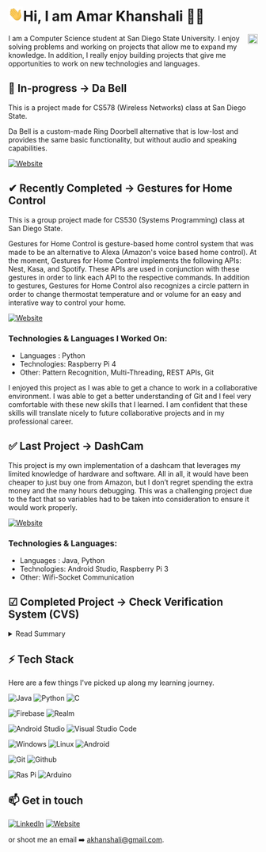 
# <img src="https://raw.githubusercontent.com/ABSphreak/ABSphreak/master/gifs/Hi.gif" width="30px">Hi, I am Amar Khanshali 🐱‍💻

<img src="https://tenor.com/view/rubber-bones-rb-running-man-dance-3d-gif-17657674.gif" align="right" width="20" height="20" /> I am a Computer Science student at San Diego State University. I enjoy solving problems and working on projects that allow me to expand my knowledge. In addition, I really enjoy building projects that give me opportunities to work on new technologies and languages. 

## 🚧 In-progress &#8594; Da Bell

This is a project made for CS578 (Wireless Networks) class at San Diego State.

Da Bell is a custom-made Ring Doorbell alternative that is low-lost and provides the same basic functionality, but without audio and speaking capabilities.

[![Website](https://img.shields.io/badge/Da%20Bell-See%20Code%20%26%20Overview-yellowgreen)](https://github.com/Amark18/Da-Bell)

## ✔ Recently Completed &#8594; Gestures for Home Control

This is a group project made for CS530 (Systems Programming) class at San Diego State.

Gestures for Home Control is gesture-based home control system that was made to be an alternative to Alexa (Amazon's voice based home control). At the moment, Gestures for Home Control implements the following APIs: Nest, Kasa, and Spotify. These APIs are used in conjunction with these gestures in order to link each API to the respective commands. In addition to gestures, Gestures for Home Control also recognizes a circle pattern in order to change thermostat temperature and or volume for an easy and interative way to control your home.
  
[![Website](https://img.shields.io/badge/Gestures%20for%20Home%20Control-See%20Code%20and%20Overview-yellow)](https://github.com/Zracano/Gesture-Recognition)

### Technologies & Languages I Worked On: 
- Languages   : Python
- Technologies: Raspberry Pi 4
- Other: Pattern Recognition, Multi-Threading, REST APIs, Git

I enjoyed this project as I was able to get a chance to work in a collaborative environment. I was able to get a better understanding of Git and I feel very comfortable with these new skills that I learned. I am confident that these skills will translate nicely to future collaborative projects and in my professional career.

## ✅ Last Project &#8594; DashCam

This project is my own implementation of a dashcam that leverages my limited knowledge of hardware and software. All in all, it would have been cheaper to just buy one from Amazon, but I don’t regret spending the extra money and the many hours debugging. This was a challenging project due to the fact that so variables had to be taken into consideration to ensure it would work properly.
  
[![Website](https://img.shields.io/badge/DashCam-Read%2C%20Analyze%20Code%2C%20%26%20View%20Demo-blue)](https://github.com/Amark18/DashCam)

### Technologies & Languages: 
- Languages   : Java, Python
- Technologies: Android Studio, Raspberry Pi 3
- Other: Wifi-Socket Communication  

 ## ☑ Completed Project &#8594; Check Verification System (CVS)
<details><summary>Read Summary</summary>  
This system will make it easier for gas stations that cash checks to save customer information. Using this information, cashiers can easily look up customer information using a phone number or by name. In addition, cashiers can utilize NFC cards so that next time they try to cash a check, all they have to do is tap with their card and their information pops up for the cashier to see.

Check Verification System works offline in case of a bad wifi connection or when wifi is temporarily down, ensuring that check cashing remain operational and customer data can be accessed at all times.
  
[![Website](https://img.shields.io/badge/CVS-Read%2C%20Analyze%20Code%2C%20%26%20View%20Demo-orange)](https://github.com/Amark18/Oasis-Check-System)
  
### Technologies & Languages (CVS): 
- Languages   : Java
- Technologies: Android Studio, Firebase (Authentication, Firestore, Storage)
- Other : Near Field Communication (NFC)  
</details>

## ⚡ Tech Stack

Here are a few things I've picked up along my learning journey.

![Java](https://img.shields.io/badge/Java-ED8B00?style=for-the-badge&logo=java&logoColor=white) ![Python](https://img.shields.io/badge/-Python-000?style=for-the-badge&logo=python) ![C](https://img.shields.io/badge/c-%2300599C.svg?style=for-the-badge&logo=c&logoColor=white) 

![Firebase](https://img.shields.io/badge/Firebase-039BE5?style=for-the-badge&logo=Firebase&logoColor=white) ![Realm](https://img.shields.io/badge/Realm-39477F?style=for-the-badge&logo=realm&logoColor=white)

![Android Studio](https://img.shields.io/badge/Android%20Studio-3DDC84.svg?style=for-the-badge&logo=android-studio&logoColor=white) ![Visual Studio Code](https://img.shields.io/badge/Visual%20Studio%20Code-0078d7.svg?style=for-the-badge&logo=visual-studio-code&logoColor=white)

![Windows](https://img.shields.io/badge/Windows-0078D6?style=for-the-badge&logo=windows&logoColor=white) ![Linux](https://img.shields.io/badge/Linux-FCC624?style=for-the-badge&logo=linux&logoColor=black) ![Android](https://img.shields.io/badge/Android-3DDC84?style=for-the-badge&logo=android&logoColor=white)

![Git](https://img.shields.io/badge/git%20-%23F05033.svg?&style=for-the-badge&logo=git&logoColor=white) ![Github](https://img.shields.io/badge/github%20-%23121011.svg?&style=for-the-badge&logo=github&logoColor=white)
 
![Ras Pi](https://img.shields.io/badge/-Raspberry%20Pi-C51A4A?style=for-the-badge&logo=Raspberry-Pi) ![Arduino](https://img.shields.io/badge/-Arduino-00979D?style=for-the-badge&logo=Arduino&logoColor=white)  
## 📫 Get in touch
[![LinkedIn](https://img.shields.io/badge/LinkedIn-0077B5?style=for-the-badge&logo=linkedin&logoColor=white)](https://in.linkedin.com/in/amarkhanshali)    [![Website](https://img.shields.io/badge/Website-Check%20out%20my%20website-blue)](https://www.amarkhanshali.me)


 or shoot me an email ➡️ akhanshali@gmail.com.
